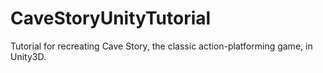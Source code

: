 # CaveStoryUnityTutorial
Tutorial for recreating Cave Story, the classic action-platforming game, in Unity3D.
